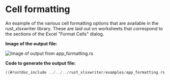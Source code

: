 # Cell formatting

An example of the various cell formatting options that are available in the
rust_xlsxwriter library. These are laid out on worksheets that correspond to the
sections of the Excel "Format Cells" dialog.

**Image of the output file:**

![Image of output from app_formatting.rs](../../images/formatting.png)

**Code to generate the output file:**

```rust
{{#rustdoc_include ../../../rust_xlsxwriter/examples/app_formatting.rs:9:}}
```
